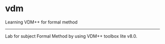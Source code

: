 # vdm
Learning VDM++ for formal method
<hr />

Lab for subject Formal Method by using VDM++ toolbox lite v8.0.
